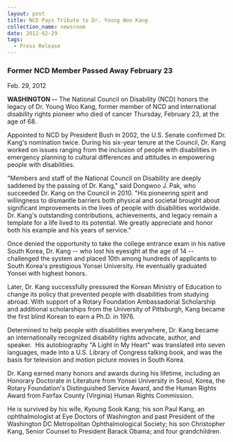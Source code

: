```yaml
---
layout: post
title: NCD Pays Tribute to Dr. Young Woo Kang
collection_name: newsroom
date: 2012-02-29
tags:
  - Press Release
---
```


### Former NCD Member Passed Away February 23

Feb. 29, 2012

**WASHINGTON --** The National Council on Disability (NCD) honors the legacy of Dr. Young Woo Kang, former member of NCD and international disability rights pioneer who died of cancer Thursday, February 23, at the age of 68.

Appointed to NCD by President Bush in 2002, the U.S. Senate confirmed Dr. Kang's nomination twice. During his six-year tenure at the Council, Dr. Kang worked on issues ranging from the inclusion of people with disabilities in emergency planning to cultural differences and attitudes in empowering people with disabilities.

"Members and staff of the National Council on Disability are deeply saddened by the passing of Dr. Kang," said Dongwoo J. Pak, who succeeded Dr. Kang on the Council in 2010. "His pioneering spirit and willingness to dismantle barriers both physical and societal brought about significant improvements in the lives of people with disabilities worldwide. Dr. Kang's outstanding contributions, achievements, and legacy remain a template for a life lived to its potential. We greatly appreciate and honor both his example and his years of service."

Once denied the opportunity to take the college entrance exam in his native South Korea, Dr. Kang -- who lost his eyesight at the age of 14 -- challenged the system and placed 10th among hundreds of applicants to South Korea's prestigious Yonsei University. He eventually graduated Yonsei with highest honors.

Later, Dr. Kang successfully pressured the Korean Ministry of Education to change its policy that prevented people with disabilities from studying abroad. With support of a Rotary Foundation Ambassadorial Scholarship and additional scholarships from the University of Pittsburgh, Kang became the first blind Korean to earn a Ph.D. in 1976.

Determined to help people with disabilities everywhere, Dr. Kang became an internationally recognized disability rights advocate, author, and speaker.  His autobiography "A Light in My Heart" was translated into seven languages, made into a U.S. Library of Congress talking book, and was the basis for television and motion picture movies in South Korea.

Dr. Kang earned many honors and awards during his lifetime, including an Honorary Doctorate in Literature from Yonsei University in Seoul, Korea, the Rotary Foundation's Distinguished Service Award, and the Human Rights Award from Fairfax County (Virginia) Human Rights Commission.

He is survived by his wife, Kyoung Sook Kang; his son Paul Kang, an ophthalmologist at Eye Doctors of Washington and past President of the Washington DC Metropolitan Ophthalmological Society; his son Christopher Kang, Senior Counsel to President Barack Obama; and four grandchildren.
